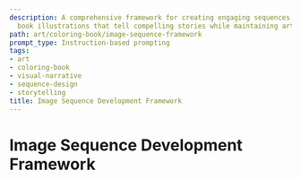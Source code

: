 ```yaml
---
description: A comprehensive framework for creating engaging sequences of coloring
  book illustrations that tell compelling stories while maintaining artistic cohesion.
path: art/coloring-book/image-sequence-framework
prompt_type: Instruction-based prompting
tags:
- art
- coloring-book
- visual-narrative
- sequence-design
- storytelling
title: Image Sequence Development Framework
---
```


# Image Sequence Development Framework 